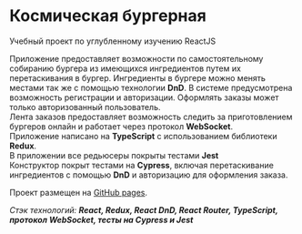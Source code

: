 # Космическая бургерная

Учебный проект по углубленному изучению ReactJS

Приложение предоставляет возможности по самостоятельному собиранию бургера из имеющихся ингредиентов путем их перетаскивания в бургер. Ингредиенты в бургере можно менять местами так же с помощью технологии **DnD**. В системе предусмотрена возможность регистрации и авторизации. Оформлять заказы может только авторизованный пользователь.    
Лента заказов предоставляет возможность следить за приготовлением бургеров онлайн и работает через протокол **WebSocket**.    
Приложение написано на **TypeScript** с использованием библиотеки **Redux**.    
В приложении все редьюсеры покрыты тестами **Jest**    
Конструктор покрыт тестами на **Cypress**, включая перетаскивание ингредиентов с помощью **DnD** и авторизацию для оформления заказа.    

Проект размещен на [GitHub pages](https://sergeyk2004.github.io/react-burger/).

_Стэк технологий:
**React, Redux, React DnD, React Router, TypeScript, протокол WebSocket, тесты на Cypress и Jest**_

